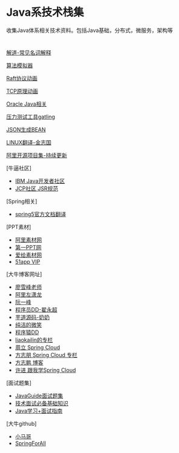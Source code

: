 # Java系技术栈集

收集Java体系相关技术资料。包括Java基础，分布式，微服务，架构等

# 
[解道-常见名词解释](https://www.jdon.com/springcloud.html)

[算法模拟器](https://www.cs.usfca.edu/~galles/visualization/Algorithms.html)

[Raft协议动画](http://thesecretlivesofdata.com/raft)

[TCP原理动画](https://media.pearsoncmg.com/aw/ecs_kurose_compnetwork_7/cw/content/interactiveanimations/selective-repeat-protocol/index.html)

[Oracle Java相关](http://www.oracle.com/webfolder/technetwork/tutorials/obe/java/Lambda-QuickStart/index.html#overview)

[压力测试工具gatling](https://gatling.io/)

[JSON生成BEAN](https://bejson.com/)

[LINUX翻译-金志国](http://www.jinbuguo.com/)

[阿里开源项目集-持续更新](https://yq.aliyun.com/articles/676140?utm_content=g_1000030314)

[牛逼社区]
 - [IBM Java开发者社区](https://www.ibm.com/developerworks/cn/java/)
 - [JCP社区 JSR规范](https://www.jcp.org/en/home/index)
 
[Spring相关]
 - [spring5官方文档翻译](https://lfvepclr.gitbooks.io/spring-framework-5-doc-cn/content/4/4-7.html)

[PPT素材]
 - [阿里素材网](https://www.iconfont.cn/)
 - [第一PPT网](http://www.1ppt.com/)
 - [爱给素材网](http://www.aigei.com/)
 - [51app VIP](http://tk.51app.shop/show/2G1kZ2.html)
 
[大牛博客网址]
 - [廖雪峰老师](https://www.liaoxuefeng.com/)
 - [阿里左潇龙](https://www.cnblogs.com/zuoxiaolong/)
 - [阮一峰](http://www.ruanyifeng.com/home.html)
 - [程序员DD-翟永超](http://blog.didispace.com/)
 - [芋道源码-奶奶](http://www.iocoder.cn/)
 - [纯洁的微笑]( http://www.ityouknow.com/)
 - [程序猿DD](http://blog.didispace.com/categories/Spring-Cloud/)
 - [liaokailin的专栏](http://blog.csdn.net/liaokailin/article/category/6212338)
 - [周立 Spring Cloud](http://www.itmuch.com/)
 - [方志朋 Spring Cloud 专栏](http://blog.csdn.net/column/details/15197.html)
 - [方志鹏 博客](https://www.fangzhipeng.com/) 
 - [许进 跟我学Spring Cloud](http://xujin.org/categories/%E8%B7%9F%E6%88%91%E5%AD%A6Spring-Cloud/)

[面试题集]
 - [JavaGuide面试题集](https://github.com/Snailclimb/JavaGuide)
 - [技术面试必备基础知识](https://github.com/CyC2018/CS-Notes)
 - [Java学习+面试指南](https://github.com/Snailclimb/JavaGuide)
 
[大牛github]
 - [小马哥](https://github.com/mercyblitz)
 - [SpringForAll](https://github.com/SpringForAll)
